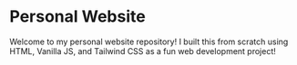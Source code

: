 # Personal Website

Welcome to my personal website repository! I built this from scratch using HTML, Vanilla JS, and Tailwind CSS as a fun web development project! 
